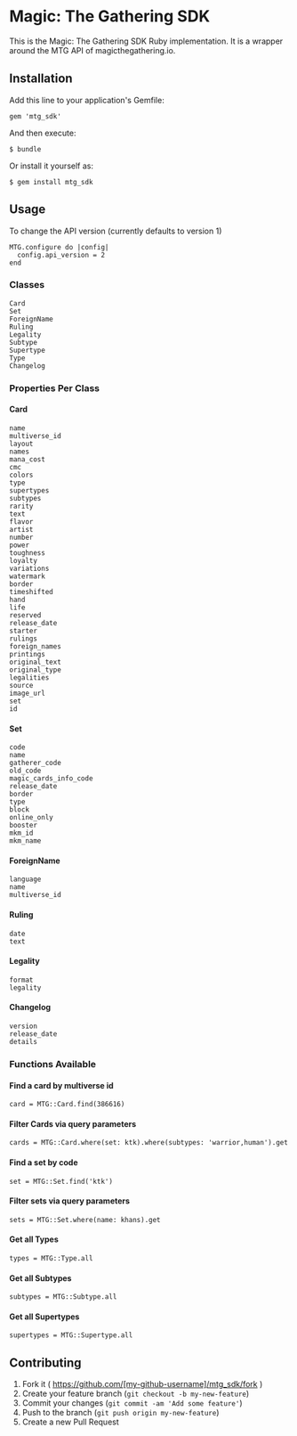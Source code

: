# Magic: The Gathering SDK

This is the Magic: The Gathering SDK Ruby implementation. It is a wrapper around the MTG API of magicthegathering.io.

## Installation

Add this line to your application's Gemfile:

    gem 'mtg_sdk'

And then execute:

    $ bundle

Or install it yourself as:

    $ gem install mtg_sdk

## Usage

To change the API version (currently defaults to version 1)

    MTG.configure do |config|
      config.api_version = 2
    end

### Classes

    Card
    Set
    ForeignName
    Ruling
    Legality
    Subtype
    Supertype
    Type
    Changelog

### Properties Per Class

#### Card

    name
    multiverse_id
    layout
    names
    mana_cost
    cmc
    colors
    type
    supertypes
    subtypes
    rarity
    text
    flavor
    artist
    number
    power
    toughness
    loyalty
    variations
    watermark
    border
    timeshifted
    hand
    life
    reserved
    release_date
    starter
    rulings
    foreign_names
    printings
    original_text
    original_type
    legalities
    source
    image_url
    set
    id

#### Set

    code
    name
    gatherer_code
    old_code
    magic_cards_info_code
    release_date
    border
    type
    block
    online_only
    booster
    mkm_id
    mkm_name

#### ForeignName

    language
    name
    multiverse_id

#### Ruling

    date
    text

#### Legality

    format
    legality
    
#### Changelog

    version
    release_date
    details

### Functions Available

#### Find a card by multiverse id

    card = MTG::Card.find(386616)

#### Filter Cards via query parameters

    cards = MTG::Card.where(set: ktk).where(subtypes: 'warrior,human').get
    
#### Find a set by code

    set = MTG::Set.find('ktk')
    
#### Filter sets via query parameters

    sets = MTG::Set.where(name: khans).get
    
#### Get all Types

    types = MTG::Type.all

#### Get all Subtypes

    subtypes = MTG::Subtype.all

#### Get all Supertypes

    supertypes = MTG::Supertype.all

## Contributing

1. Fork it ( https://github.com/[my-github-username]/mtg_sdk/fork )
2. Create your feature branch (`git checkout -b my-new-feature`)
3. Commit your changes (`git commit -am 'Add some feature'`)
4. Push to the branch (`git push origin my-new-feature`)
5. Create a new Pull Request
